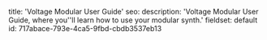 title: 'Voltage Modular User Guide'
seo:
  description: 'Voltage Modular User Guide, where you''ll learn how to use your modular synth.'
fieldset: default
id: 717abace-793e-4ca5-9fbd-cbdb3537eb13
